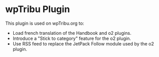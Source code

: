 # wpTribu Plugin

This plugin is used on wpTribu.org to:

+ Load french translation of the Handbook and o2 plugins.
+ Introduce a "Stick to category" feature for the o2 plugin.
+ Use RSS feed to replace the JetPack Follow module used by the o2 plugin.
